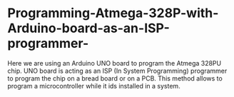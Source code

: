 # Programming-Atmega-328P-with-Arduino-board-as-an-ISP-programmer-
Here we are using an Arduino UNO board to program the Atmega 328PU chip. UNO board is acting as an ISP (In System Programming) programmer to program the chip on a bread board or on a PCB. This method allows to program a microcontroller while it ids installed in a system.       
